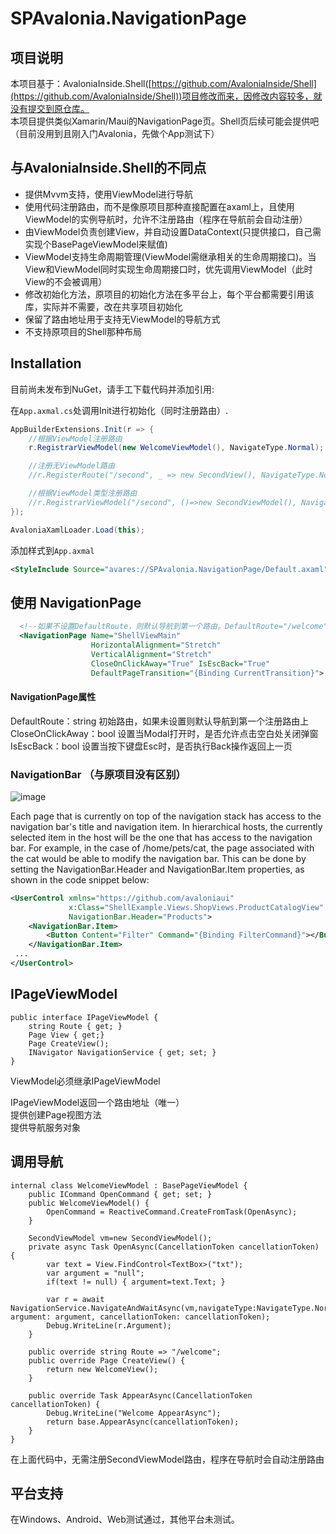 <h1>SPAvalonia.NavigationPage</h1>

## 项目说明
本项目基于：AvaloniaInside.Shell([https://github.com/AvaloniaInside/Shell](https://github.com/AvaloniaInside/Shell))项目修改而来，因修改内容较多，就没有提交到原仓库。  
本项目提供类似Xamarin/Maui的NavigationPage页。Shell页后续可能会提供吧（目前没用到且刚入门Avalonia，先做个App测试下）

## 与AvaloniaInside.Shell的不同点
- 提供Mvvm支持，使用ViewModel进行导航
- 使用代码注册路由，而不是像原项目那种直接配置在axaml上，且使用ViewModel的实例导航时，允许不注册路由（程序在导航前会自动注册）
- 由ViewModel负责创建View，并自动设置DataContext(只提供接口，自己需实现个BasePageViewModel来赋值)
- ViewModel支持生命周期管理(ViewModel需继承相关的生命周期接口)。当View和ViewModel同时实现生命周期接口时，优先调用ViewModel（此时View的不会被调用）
- 修改初始化方法，原项目的初始化方法在多平台上，每个平台都需要引用该库，实际并不需要，改在共享项目初始化
- 保留了路由地址用于支持无ViewModel的导航方式
- 不支持原项目的Shell那种布局

## Installation

目前尚未发布到NuGet，请手工下载代码并添加引用:


在`App.axmal.cs`处调用Init进行初始化（同时注册路由）.
```csharp
AppBuilderExtensions.Init(r => {
    //根据ViewModel注册路由
    r.RegistrarViewModel(new WelcomeViewModel(), NavigateType.Normal);

    //注册无ViewModel路由
    //r.RegisterRoute("/second", _ => new SecondView(), NavigateType.Normal);

    //根据ViewModel类型注册路由
    //r.RegistrarViewModel("/second", ()=>new SecondViewModel(), NavigateType.Modal);
});

AvaloniaXamlLoader.Load(this);
```

添加样式到`App.axmal`
```xml
<StyleInclude Source="avares://SPAvalonia.NavigationPage/Default.axaml"></StyleInclude>
```

## 使用 NavigationPage


```xml
  <!--如果不设置DefaultRoute，则默认导航到第一个路由。DefaultRoute="/welcome"-->
  <NavigationPage Name="ShellViewMain"
	              HorizontalAlignment="Stretch"
	              VerticalAlignment="Stretch"
                  CloseOnClickAway="True" IsEscBack="True"
	   			  DefaultPageTransition="{Binding CurrentTransition}">
```

#### NavigationPage属性
DefaultRoute：string 初始路由，如果未设置则默认导航到第一个注册路由上  
CloseOnClickAway：bool 设置当Modal打开时，是否允许点击空白处关闭弹窗  
IsEscBack：bool 设置当按下键盘Esc时，是否执行Back操作返回上一页

### NavigationBar （与原项目没有区别）
![image](https://user-images.githubusercontent.com/956077/227613963-9b1a10b5-c2b0-4dcb-ba43-cd72f3a27333.png)

Each page that is currently on top of the navigation stack has access to the navigation bar's title and navigation item. In hierarchical hosts, the currently selected item in the host will be the one that has access to the navigation bar. For example, in the case of /home/pets/cat, the page associated with the cat would be able to modify the navigation bar. This can be done by setting the NavigationBar.Header and NavigationBar.Item properties, as shown in the code snippet below:

```xml
<UserControl xmlns="https://github.com/avaloniaui"
             x:Class="ShellExample.Views.ShopViews.ProductCatalogView"
             NavigationBar.Header="Products">
	<NavigationBar.Item>
		<Button Content="Filter" Command="{Binding FilterCommand}"></Button>
	</NavigationBar.Item>
 ...
</UserControl>
```

## IPageViewModel
```
public interface IPageViewModel {
    string Route { get; }
    Page View { get;}
    Page CreateView();
    INavigator NavigationService { get; set; }
}
```
ViewModel必须继承IPageViewModel  

IPageViewModel返回一个路由地址（唯一）  
提供创建Page视图方法  
提供导航服务对象  

## 调用导航
```
internal class WelcomeViewModel : BasePageViewModel {
    public ICommand OpenCommand { get; set; }
    public WelcomeViewModel() {
        OpenCommand = ReactiveCommand.CreateFromTask(OpenAsync);
    }

    SecondViewModel vm=new SecondViewModel();
    private async Task OpenAsync(CancellationToken cancellationToken) {
        var text = View.FindControl<TextBox>("txt");
        var argument = "null";
        if(text != null) { argument=text.Text; }

        var r = await NavigationService.NavigateAndWaitAsync(vm,navigateType:NavigateType.Normal, argument: argument, cancellationToken: cancellationToken);
        Debug.WriteLine(r.Argument);
    }

    public override string Route => "/welcome";
    public override Page CreateView() {
        return new WelcomeView();
    }

    public override Task AppearAsync(CancellationToken cancellationToken) {
        Debug.WriteLine("Welcome AppearAsync");
        return base.AppearAsync(cancellationToken);
    }
}
```
在上面代码中，无需注册SecondViewModel路由，程序在导航时会自动注册路由

## 平台支持
在Windows、Android、Web测试通过，其他平台未测试。